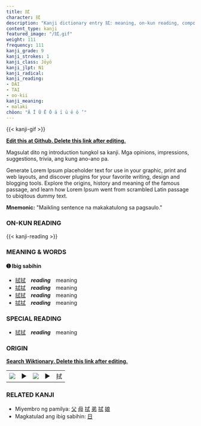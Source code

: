 ```yaml
---
title: 拭
character: 拭
description: "Kanji dictionary entry 拭: meaning, on-kun reading, compounds, origin, related kanji"
content_type: kanji
featured_image: "/拭.gif"
weight: 111
frequency: 111
kanji_grade: 9
kanji_strokes: 1
kanji_class: Jōyō
kanji_jlpt: N1
kanji_radical: 
kanji_reading: 
- DAI
- TAI
- oo-kii
kanji_meaning:
- malaki
chōon: "Ā Ī Ū Ē Ō ā ī ū ē ō ’"
---
```

[//]: # (Don't edit the line below. Kanji animated GIF code is automatically generated.)
{{< kanji-gif >}}

[//]: # (Edit below this line.)

**[Edit this at Github. Delete this link after editing.](https://github.com/tim0g/tim/tree/main/content/kanji/拭/index.md)**

Magsulat dito ng introduction tungkol sa kanji. Mga opinions, impressions, suggestions, trivia, ang kung ano-ano pa.

Generate Lorem Ipsum placeholder text for use in your graphic, print and web layouts, and discover plugins for your favorite writing, design and blogging tools. Explore the origins, history and meaning of the famous passage, and learn how Lorem Ipsum went from scrambled Latin passage to ubiqitous dummy text.
 
**Mnemonic:** "Maikling sentence na makakatulong sa pagsaulo."

### ON-KUN READING

[//]: # (Don't edit the line below. ON-KUN READING code is automatically generated.)
{{< kanji-reading >}}

### MEANING & WORDS

#### ➊ **Ibig sabihin**
  - [拭](../拭)[拭](../拭)　***reading***　meaning
  - [拭](../拭)[拭](../拭)　***reading***　meaning
  - [拭](../拭)[拭](../拭)　***reading***　meaning
  - [拭](../拭)[拭](../拭)　***reading***　meaning

### SPECIAL READING
  - [拭](../拭)[拭](../拭)　***reading***　meaning

### ORIGIN

**[Search Wiktionary. Delete this link after editing.](https://wiktionary.org/wiki/拭)**
<table class="kanji-table"><tr><td>
<img src="60px-拭-bronze.svg.png">
</td><td>▶</td><td>
<img src="60px-拭-oracle.svg.png">
</td><td>▶</td>
<td class="kanji-origin">拭</td>
</tr></table>

### RELATED KANJI
- Miyembro ng pamilya: [父](../父) [母](../母) [拭](../拭) [弟](../弟) [拭](../拭) [娘](../娘)
- Magkatulad ang ibig sabihin: [日](../日)
